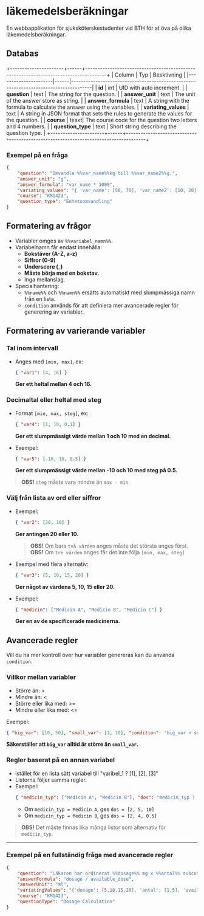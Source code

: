 # **läkemedelsberäkningar**
En webbapplikation för sjuksköterskestudenter vid BTH för at öva på olika läkemedelsberäkningar.


## **Databas**
+----------------------+------+--------------------------------------------------------------------------------------+
| Column               | Typ  | Besktivning                                                                          |
|----------------------|------|--------------------------------------------------------------------------------------|
|       **id**         | int  | UID with auto increment.                                                             |
|    **question**      | text | The string for the question.                                                         |
|   **answer_unit**    | text | The unit of the answer store as string.                                              |
|  **answer_formula**  | text | A string with the formula to calculate the answer using the variables.               |
| **variating_values** | text | A string in JSON format that sets the rules to generate the values for the question. |
|     **course**       | tesxt| The course code for the question two letters and 4 numbers.                          |
|  **question_type**   | text | Short string describing the question type.                                           |
+----------------------+------+--------------------------------------------------------------------------------------+

### **Exempel på en fråga**
```json
{
    "question": "Omvandla %%var_name%%kg till %%var_name2%%g.",
    "answer_unit": "g",
    "answer_formula": "var_name * 1000",
    "variating_values": "{ 'var_name': [50, 70], 'var_name2': [10, 20] }",
    "course": "KM1423",
    "question_type": "Enhetsomvandling"
}
```
## **Formatering av frågor**
- Variabler omges av `%%variabel_namn%%`.
- Variabelnamn får endast innehålla:
  - **Bokstäver (A-Z, a-z)**
  - **Siffror (0-9)**
  - **Underscore (_)**
  - **Måste börja med en bokstav.**
  - Inga mellanslag.
- Specialhantering:
  - `%%name%%` och `%%namn%%` ersätts automatiskt med slumpmässiga namn från en lista.
  - `condition` används för att definiera mer avancerade regler för generering av variabler.


## **Formatering av varierande variabler**

### **Tal inom intervall**
- Anges med `[min, max]`, ex:
  ```json
  { "var1": [4, 16] }
  ```
  **Ger ett heltal mellan 4 och 16.**

### **Decimaltal eller heltal med steg**
- Format `[min, max, steg]`, ex:
  ```json
  { "var4": [1, 10, 0.1] }
  ```
  **Ger ett slumpmässigt värde mellan 1 och 10 med en decimal.**

- Exempel:
  ```json
  { "var5": [-10, 10, 0.5] }
  ```
  **Ger ett slumpmässigt värde mellan -10 och 10 med steg på 0.5.**

> **OBS!** `steg` måste vara mindre än `max - min`.

### **Välj från lista av ord eller siffror**
- Exempel:
  ```json
  { "var2": [20, 10] }
  ```
  **Ger antingen 20 eller 10.**
  
  > **OBS!** Om bara `två värden` anges måste det största anges först.
  > **OBS!** Om `tre värden` anges får det inte följa `[min, max, steg]` 

- Exempel med flera alternativ:
  ```json
  { "var3": [5, 10, 15, 20] }
  ```
  **Ger något av värdena 5, 10, 15 eller 20.**

- Exempel:
  ```json
  { "medicin": ["Medicin A", "Medicin B", "Medicin C"] }
  ```
  **Ger en av de specificerade medicinerna.**


## **Avancerade regler**
Vill du ha mer kontroll över hur variabler genereras kan du använda `condition`.

### **Villkor mellan variabler**
- Större än: >
- Mindre än: <
- Större eller lika med: >=
- Mindre eller lika med: <=

Exempel:
```json
{ "big_var": [10, 50], "small_var": [1, 10], "condition": "big_var > small_var" }
```
**Säkerställer att `big_var` alltid är större än `small_var`.**

### **Regler baserat på en annan variabel**
- istället för en lista sätt variabel till "varibel_1 ? [1], [2], [3]"
- Listorna följer samma regler.
- Exempel:
  ```json
  { "medicin_typ": ["Medicin A", "Medicin B"], "dos": "medicin_typ ? [2, 5, 10], [2, 4, 0.5]" }
  ```
  - Om `medicin_typ = Medicin A`, ges `dos = [2, 5, 10]`
  - Om `medicin_typ = Medicin B`, ges `dos = [2, 4, 0.5]`

> **OBS!** Det måste finnas lika många listor som alternativ för `medicin_typ`.

---

### **Exempel på en fullständig fråga med avancerade regler**
```json
{
    "question": "Läkaren har ordinerat %%dosage%% mg x %%antal%% subcutant. Tillgängligt: Morfin %%available_dose%% mg/ml. Hur många ml motsvarar en enkeldos?",
    "answerFormula": "dosage / available_dose",
    "answerUnit": "ml",
    "variatingValues": "{'dosage': [5,10,15,20], 'antal': [1,5], 'available_dose': [5, 10, 15, 20], 'condition': 'dosage <= available_dose'}",
    "course": "KM1423",
    "questionType": "Dosage Calculation"
}
```

    



